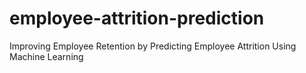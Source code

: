 # employee-attrition-prediction
Improving Employee Retention by Predicting Employee Attrition Using Machine Learning
